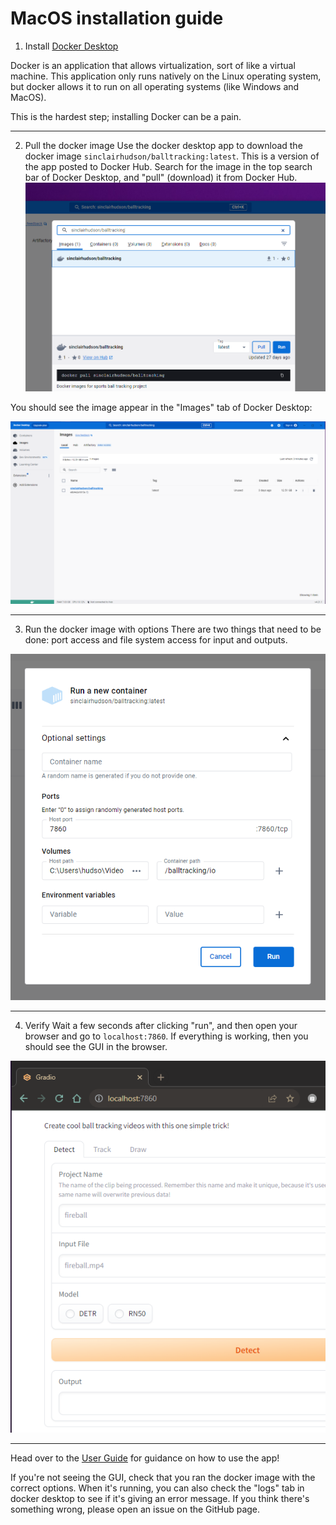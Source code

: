 # MacOS installation guide

1. Install [Docker Desktop](https://docs.docker.com/desktop/install/mac-install/)

Docker is an application that allows virtualization, sort of like a virtual machine.
This application only runs natively on the Linux operating system, but docker allows it
to run on all operating systems (like Windows and MacOS).

This is the hardest step; installing Docker can be a pain.

---

2. Pull the docker image 
Use the docker desktop app to download the docker image `sinclairhudson/balltracking:latest`.
This is a version of the app posted to Docker Hub.
Search for the image in the top search bar of Docker Desktop, and "pull" (download) it from Docker Hub.
![docker pull in docker desktop](../img/docker_desktop_search.PNG)

You should see the image appear in the "Images" tab of Docker Desktop:

![docker image pulled](../img/docker_desktop_images.PNG)

---

3. Run the docker image with options
There are two things that need to be done: port access and file system access for input and outputs.

![docker run with options](../img/docker_desktop_optional_settings.PNG)

---

4. Verify
Wait a few seconds after clicking "run", and then open your browser and go to `localhost:7860`.
If everything is working, then you should see the GUI in the browser. 

![GUI](../img/browser_gradio_interface.PNG)

---

Head over to the [User Guide](user_guide.md) for guidance on how to use the app!

If you're not seeing the GUI, check that you ran the docker image with the correct options.
When it's running, you can also check the "logs" tab in docker desktop to see if it's giving an
error message. If you think there's something wrong, please open an issue on the GitHub page.
